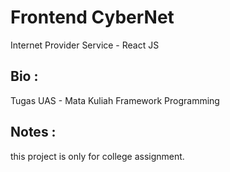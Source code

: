 # Frontend CyberNet

Internet Provider Service - React JS

## Bio :

Tugas UAS - Mata Kuliah Framework Programming

## Notes :

this project is only for college assignment.
